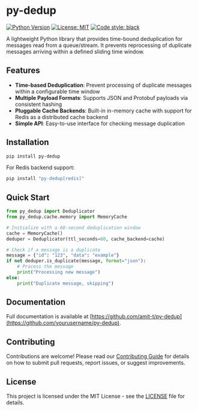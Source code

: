 # py-dedup

[![Python Version](https://img.shields.io/pypi/pyversions/py-dedup)](https://pypi.org/project/py-dedup/)
[![License: MIT](https://img.shields.io/badge/License-MIT-yellow.svg)](https://opensource.org/licenses/MIT)
[![Code style: black](https://img.shields.io/badge/code%20style-black-000000.svg)](https://github.com/psf/black)

A lightweight Python library that provides time-bound deduplication for messages read from a queue/stream. It prevents reprocessing of duplicate messages arriving within a defined sliding time window.

## Features

- **Time-based Deduplication**: Prevent processing of duplicate messages within a configurable time window
- **Multiple Payload Formats**: Supports JSON and Protobuf payloads via consistent hashing
- **Pluggable Cache Backends**: Built-in in-memory cache with support for Redis as a distributed cache backend
- **Simple API**: Easy-to-use interface for checking message duplication

## Installation

```bash
pip install py-dedup
```

For Redis backend support:

```bash
pip install "py-dedup[redis]"
```

## Quick Start

```python
from py_dedup import Deduplicator
from py_dedup.cache.memory import MemoryCache

# Initialize with a 60-second deduplication window
cache = MemoryCache()
deduper = Deduplicator(ttl_seconds=60, cache_backend=cache)

# Check if a message is a duplicate
message = {"id": "123", "data": "example"}
if not deduper.is_duplicate(message, format="json"):
    # Process the message
    print("Processing new message")
else:
    print("Duplicate message, skipping")
```

## Documentation

Full documentation is available at [https://github.com/amit-t/py-dedup](https://github.com/yourusername/py-dedup).

## Contributing

Contributions are welcome! Please read our [Contributing Guide](CONTRIBUTING.md) for details on how to submit pull requests, report issues, or suggest improvements.

## License

This project is licensed under the MIT License - see the [LICENSE](LICENSE) file for details.
